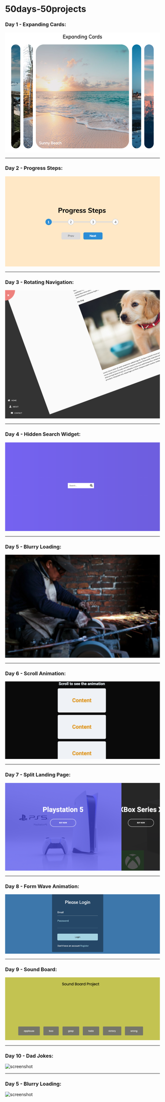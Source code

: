 # 50days-50projects

### Day 1 - Expanding Cards:
![screenshot](images/Day1-Expanding%20Cards.png)

<hr>

### Day 2 - Progress Steps:
   ![screenshot](images/Day2-Progress%20Steps.png)

<hr>

### Day 3 - Rotating Navigation:
![screenshot](images/Day3-Rotating%20Nav.png)

<hr>

### Day 4 - Hidden Search Widget:
![screenshot](images/Day4-HiddenSearchWidget.png)

<hr>

### Day 5 - Blurry Loading:
![screenshot](images/Day5-BlurryLoading.png)

<hr>

### Day 6 - Scroll Animation:
![screenshot](images/Day6-ScrollAnimation.png)

<hr>

### Day 7 - Split Landing Page:
![screenshot](images/Day7-SplitLandingPage.png)

<hr>

### Day 8 - Form Wave Animation:
![screenshot](images/Day8-FromWaveAnimation.png)

<hr>

### Day 9 - Sound Board:
![screenshot](images/Day9-SoundBoard.png)

<hr>

### Day 10 - Dad Jokes:
![screenshot](images/DadJokes.png)

<hr>

### Day 5 - Blurry Loading:
![screenshot](images/)